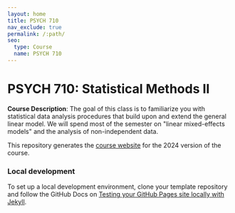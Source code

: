 ```yaml
---
layout: home
title: PSYCH 710
nav_exclude: true
permalink: /:path/
seo:
  type: Course
  name: PSYCH 710
---
```


# PSYCH 710: Statistical Methods II

**Course Description**: The goal of this class is to familiarize you with statistical data analysis procedures that build upon and extend the general linear model. We will spend most of the semester on "linear mixed-effects models" and the analysis of non-independent data. 

This repository generates the [course website](https://socialinteractionlab.github.io/psych710/) for the 2024 version of the course. 

### Local development

To set up a local development environment, clone your template repository and follow the GitHub Docs on [Testing your GitHub Pages site locally with Jekyll](https://docs.github.com/en/pages/setting-up-a-github-pages-site-with-jekyll/testing-your-github-pages-site-locally-with-jekyll).
